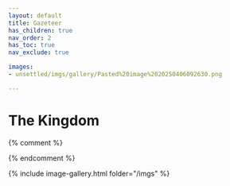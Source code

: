 ```yaml
---
layout: default
title: Gazeteer
has_children: true
nav_order: 2
has_toc: true
nav_exclude: true

images:
- unsettled/imgs/gallery/Pasted%20image%2020250406092630.png

---
```


# The Kingdom


{% comment %}

{% endcomment %}

{% include image-gallery.html folder="/imgs" %}
